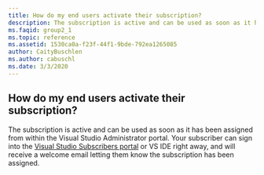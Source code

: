 ```yaml
---
title: How do my end users activate their subscription?
description: The subscription is active and can be used as soon as it has been assigned from within the Visual Studio Administrator portal. Your...
ms.faqid: group2_1
ms.topic: reference
ms.assetid: 1530ca0a-f23f-44f1-9bde-792ea1265085
author: CaityBuschlen
ms.author: cabuschl
ms.date: 3/3/2020
---
```


## How do my end users activate their subscription?

The subscription is active and can be used as soon as it has been assigned from within the Visual Studio Administrator portal. Your subscriber can sign into the [Visual Studio Subscribers portal](https://my.visualstudio.com/) or VS IDE right away, and will receive a welcome email letting them know the subscription has been assigned.
